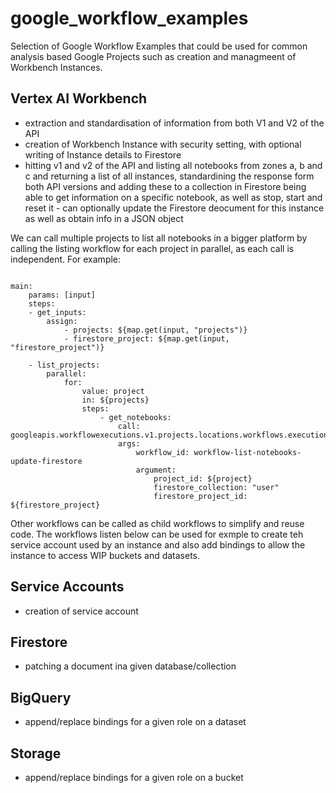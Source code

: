# google_workflow_examples
Selection of Google Workflow Examples that could be used for common analysis based Google Projects such as creation and managmeent of Workbench Instances.

## Vertex AI Workbench
- extraction and standardisation of information from both V1 and V2 of the API
- creation of Workbench Instance with security setting, with optional writing of Instance details to Firestore
- hitting v1 and v2 of the API and listing all notebooks from zones a, b and c and returning a list of all instances, standardining the response form both API versions and adding these to a collection in Firestore
  being able to get information on a specific notebook, as well as stop, start and reset it - can optionally update the Firestore deocument for this instance as well as obtain info in a JSON object
  
We can call multiple projects to list all notebooks in a bigger platform by calling the listing workflow for each project in parallel, as each call is independent. For example:

```

main:
    params: [input]
    steps:
    - get_inputs:
        assign:
            - projects: ${map.get(input, "projects")}
            - firestore_project: ${map.get(input, "firestore_project")}

    - list_projects:
        parallel:
            for:
                value: project        
                in: ${projects}
                steps:
                    - get_notebooks:
                        call: googleapis.workflowexecutions.v1.projects.locations.workflows.executions.run
                        args:
                            workflow_id: workflow-list-notebooks-update-firestore
                            argument:
                                project_id: ${project}
                                firestore_collection: "user"
                                firestore_project_id: ${firestore_project} 
```

Other workflows can be called as child workflows to simplify and reuse code. The workflows listen below can be used for exmple to create teh service account used by an instance and also add bindings to allow the instance to access WIP buckets and datasets. 

## Service Accounts
 - creation of service account

## Firestore
- patching a document ina given database/collection

## BigQuery
- append/replace bindings for a given role on a dataset

## Storage
- append/replace bindings for a given role on a bucket
